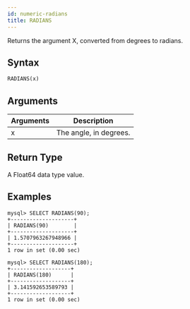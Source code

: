 ```yaml
---
id: numeric-radians
title: RADIANS
---
```


Returns the argument X, converted from degrees to radians.

## Syntax

```sql
RADIANS(x)
```

## Arguments

| Arguments   | Description |
| ----------- | ----------- |
| x | The angle, in degrees. |

## Return Type

A Float64 data type value.


## Examples

```
mysql> SELECT RADIANS(90);
+--------------------+
| RADIANS(90)        |
+--------------------+
| 1.5707963267948966 |
+--------------------+
1 row in set (0.00 sec)

mysql> SELECT RADIANS(180);
+-------------------+
| RADIANS(180)      |
+-------------------+
| 3.141592653589793 |
+-------------------+
1 row in set (0.00 sec)
```
